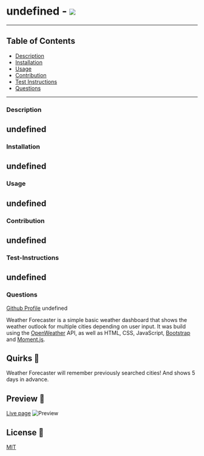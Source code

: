 
  # undefined - <img src=https://img.shields.io/badge/undefined-yellow/>
  ------
  ## Table of Contents
- [Description](#description)
- [Installation](#installation)
- [Usage](#usage)
- [Contribution](#contribution)
- [Test Instructions](#test-instructions)
- [Questions](#questions)

------
### Description
undefined
----
### Installation
undefined
----
### Usage
undefined
----
### Contribution
undefined
----
### Test-Instructions
undefined
----
### Questions
[Github Profile](https://github.com/undefined)
undefined






Weather Forecaster is a simple basic weather dashboard that shows the weather outlook for multiple cities depending on user input. It was build using the [OpenWeather](https://openweathermap.org/) API, as well as HTML, CSS, JavaScript, [Bootstrap](https://getbootstrap.com/) and [Moment.js](https://momentjs.com/).

## Quirks 🎯

Weather Forecaster will remember previously searched cities! And shows 5 days in advance.


## Preview 👀
[Live page](https://evalecillos.github.io/weather-forecaster/)
![Preview](./assets/images/preview.png)

## License 📓
[MIT](https://choosealicense.com/licenses/mit/)


